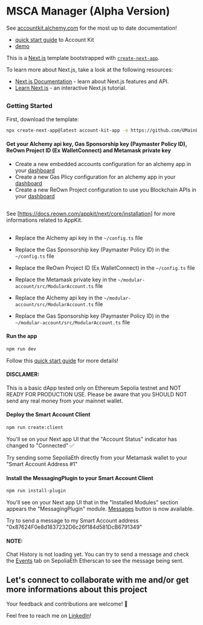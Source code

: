 # MSCA Manager (Alpha Version)

See [accountkit.alchemy.com](https://accountkit.alchemy.com/) for the most up to date documentation!

- [quick start guide](https://accountkit.alchemy.com/react/quickstart) to Account Kit
- [demo](https://demo.alchemy.com/)


This is a [Next.js](https://nextjs.org/) template bootstrapped with [`create-next-app`](https://github.com/vercel/next.js/tree/canary/packages/create-next-app).

To learn more about Next.js, take a look at the following resources:
- [Next.js Documentation](https://nextjs.org/docs) - learn about Next.js features and API.
- [Learn Next.js](https://nextjs.org/learn) - an interactive Next.js tutorial.

##

### Getting Started
First, download the template:

```bash
npx create-next-app@latest account-kit-app -e https://github.com/UMainLove/msca_manager.git
```


#### Get your Alchemy api key, Gas Sponsorship key (Paymaster Policy ID), ReOwn Project ID (Ex WalletConnect) and Metamask private key

- Create a new embedded accounts configuration for an alchemy app in your [dashboard](https://dashboard.alchemy.com/accounts)
- Create a new Gas Plicy configuration for an alchemy app in your [dashboard](https://dashboard.alchemy.com/gas-manager)
- Create a new ReOwn Project configuration to use you Blockchain APIs in your [dashboard](https://cloud.reown.com/app/)

##
See [https://docs.reown.com/appkit/next/core/installation] for more informations related to AppKit.
##

- Replace the Alchemy api key in the ```~/config.ts``` file
- Replace the Gas Sponsorship key (Paymaster Policy ID) in the ```~/config.ts``` file
- Replace the ReOwn Project ID (Ex WalletConnect) in the ```~/config.ts``` file

- Replace the Metamask private key in the ```~/modular-account/src/ModularAccount.ts``` file
- Replace the Alchemy api key in the ```~/modular-account/src/ModularAccount.ts``` file
- Replace the Gas Sponsorship key (Paymaster Policy ID) in the ```~/modular-account/src/ModularAccount.ts``` file


#### Run the app
```bash
npm run dev
``` 
Follow this [quick start guide](https://accountkit.alchemy.com/) for more details!
#### DISCLAMER:
This is a basic dApp tested only on Ethereum Sepolia testnet and NOT READY FOR PRODUCTION USE. Please be aware that you SHOULD NOT send any real money from your mainnet wallet.


#### Deploy the Smart Account Client
```bash
npm run create:client
``` 
You'll se on your Next app UI that the "Account Status" indicator has changed to "Connected" ✅

Try sending some SepoliaEth directly from your Metamask wallet to your "Smart Account Address #1" 


#### Install the MessagingPlugin to your Smart Account Client
```bash
npm run install-plugin
``` 
You'll see on your Next app UI that in the "Installed Modules" section appears the "MessagingPlugin" module. [Messages](http://localhost:3000/messages) button is now available.

Try to send a message to my Smart Account address "0x87624F0e8d1837232D6c26f184d581DcB6791349" 
#### NOTE:
Chat History is not loading yet. You can try to send a message and check the [Events](https://sepolia.etherscan.io/address/0x79050486765be9573fdb341b0686576d32d73a9b#events) tab on SepoliaEth Etherscan to see the message being sent.

## Let's connect to collaborate with me and/or get more informations about this project

Your feedback and contributions are welcome! 🤝

Feel free to reach me on [LinkedIn](https://www.linkedin.com/in/michele-galante-91b663294)!
